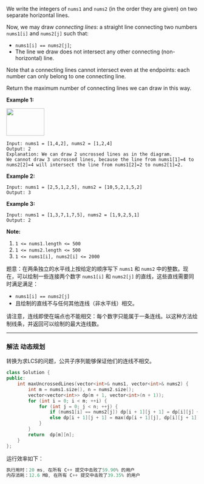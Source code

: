 <p>We write the integers of <code>nums1</code> and <code>nums2</code>&nbsp;(in the order they are given) on two separate horizontal lines.</p>

<p>Now, we may draw <em>connecting lines</em>: a straight line connecting two numbers <code>nums1[i]</code> and <code>nums2[j]</code>&nbsp;such that:</p>

<ul>
	<li><code>nums1[i] == nums2[j]</code>;</li>
	<li>The line we draw does not intersect any other connecting (non-horizontal) line.</li>
</ul>

<p>Note that a connecting lines cannot intersect even at the endpoints:&nbsp;each number can only belong to one connecting line.</p>

<p>Return the maximum number of connecting lines we can draw in this way.</p>

 
<p><strong>Example 1:</strong></p>
<img style="width: 100px; height: 72px;" src="https://assets.leetcode.com/uploads/2019/04/26/142.png" alt="">
 

```clike
Input: nums1 = [1,4,2], nums2 = [1,2,4]
Output: 2
Explanation: We can draw 2 uncrossed lines as in the diagram.
We cannot draw 3 uncrossed lines, because the line from nums1[1]=4 to nums2[2]=4 will intersect the line from nums1[2]=2 to nums2[1]=2.
```

 
<p><strong>Example 2:</strong></p>

```clike
Input: nums1 = [2,5,1,2,5], nums2 = [10,5,2,1,5,2]
Output: 3
```

<p><strong>Example 3:</strong></p>

```clike
Input: nums1 = [1,3,7,1,7,5], nums2 = [1,9,2,5,1]
Output: 2
```

<p><strong>Note:</strong></p>

<ol>
	<li><code>1 &lt;= nums1.length &lt;= 500</code></li>
	<li><code>1 &lt;= nums2.length &lt;= 500</code></li>
	<li><code><font face="monospace">1 &lt;= nums1[i], nums2[i] &lt;= 2000</font></code></li>
</ol>




题意：在两条独立的水平线上按给定的顺序写下 `nums1` 和 `nums2` 中的整数。现在，可以绘制一些连接两个数字 `nums1[i]` 和 `nums2[j]` 的直线，这些直线需要同时满足满足：
- `nums1[i] == nums2[j]`
 -  且绘制的直线不与任何其他连线（非水平线）相交。

请注意，连线即使在端点也不能相交：每个数字只能属于一条连线。以这种方法绘制线条，并返回可以绘制的最大连线数。

---
### 解法 动态规划
转换为求LCS的问题，公共子序列能够保证他们的连线不相交。
```cpp
class Solution {
public:
    int maxUncrossedLines(vector<int>& nums1, vector<int>& nums2) {  
        int m = nums1.size(), n = nums2.size();
        vector<vector<int>> dp(m + 1, vector<int>(n + 1));
        for (int i = 0; i < m; ++i) {
            for (int j = 0; j < n; ++j) {
                if (nums1[i] == nums2[j]) dp[i + 1][j + 1] = dp[i][j] + 1;
                else dp[i + 1][j + 1] = max(dp[i + 1][j], dp[i][j + 1]);
            }
        }
        return  dp[m][n];
    }
};
```
运行效率如下：
```cpp
执行用时：20 ms, 在所有 C++ 提交中击败了59.90% 的用户
内存消耗：12.6 MB, 在所有 C++ 提交中击败了39.35% 的用户
```

